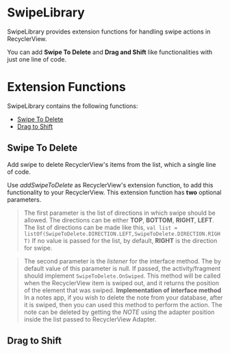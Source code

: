 # SwipeLibrary

SwipeLibrary provides extension functions for handling swipe actions in RecyclerView. 

You can add **Swipe To Delete** and **Drag and Shift** like functionalities with just one line of code.


# Extension Functions

SwipeLibrary contains the following functions:
- [Swipe To Delete](#swipe-to-delete)
- [Drag to Shift](#drag-to-shift)

## Swipe To Delete
Add swipe to delete RecyclerView's items from the list, which a single line of code.

Use *addSwipeToDelete* as RecyclerView's extension function, to add this functionality to your RecyclerView. 
This extension function has **two** optional parameters. 
> The first parameter is the list of directions in which swipe should be allowed. The directions can be either **TOP**, **BOTTOM**, **RIGHT**, **LEFT**.
The list of directions can be made like this,
		`val list = listOf(SwipeToDelete.DIRECTION.LEFT,SwipeToDelete.DIRECTION.RIGHT)`
If no value is passed for the list, by default, **RIGHT** is the direction for swipe.


> The second parameter is the *listener* for the interface method. The by default value of this parameter is null. If passed, the activity/fragment should implement `SwipeToDelete.OnSwiped`. This method will be called when the RecyclerView item is swiped out, and it returns the position of the element that was swiped. 
**Implementation of interface method**
In a notes app, if you wish to delete the note from your database, after it is swiped, then you can used this method to perform the action. The note can be deleted by getting the *NOTE* using the adapter position inside the list passed to RecyclerView Adapter.


## Drag to Shift


